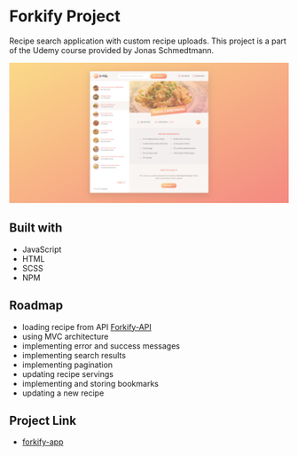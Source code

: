 # Forkify Project

Recipe search application with custom recipe uploads. This project is a part of the Udemy course provided by Jonas Schmedtmann.

![forkify](/forkify.png)

## Built with

- JavaScript
- HTML
- SCSS
- NPM

## Roadmap

- loading recipe from API [Forkify-API](https://forkify-api.herokuapp.com/v2)
- using MVC architecture
- implementing error and success messages
- implementing search results
- implementing pagination
- updating recipe servings
- implementing and storing bookmarks
- updating a new recipe

## Project Link

- [forkify-app](https://forkify-anadz.netlify.app/ 'forkify-app')
